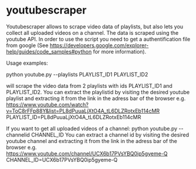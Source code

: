 # youtubescraper

Youtubescraper allows to scrape video data of playlists, but also lets you collect all uploaded videos on a channel.
The data is scraped using the youtube API. In order to use the script you need to get a authentification file from google
(See https://developers.google.com/explorer-help/guides/code_samples#python for more information).

Usage examples:

python youtube.py --playlists PLAYLIST_ID1 PLAYLIST_ID2

will scrape the video data from 2 playlists with ids PLAYLIST_ID1 and PLAYLIST_ID2.
You can extract the playlistid by visiting the desired youtube playlist and extracting it from the link in the adress bar of the browser
e.g. https://www.youtube.com/watch?v=ToC8rFFp88Y&list=PL8dPuuaLjXtO4A_tL6DLZRotxEb114cMR
PLAYLIST_ID=PL8dPuuaLjXtO4A_tL6DLZRotxEb114cMR

If you want to get all uploaded videos of a channel: python youtube.py --channelid CHANNEL_ID
You can extract a channel id by visiting the desired youtube channel and extracting it from the link in the adress bar of the browser
e.g. https://www.youtube.com/channel/UCX6b17PVsYBQ0ip5gyeme-Q
CHANNEL_ID=UCX6b17PVsYBQ0ip5gyeme-Q
